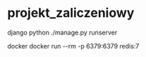 # projekt_zaliczeniowy

django
python ./manage.py runserver

docker
docker run --rm -p 6379:6379 redis:7

